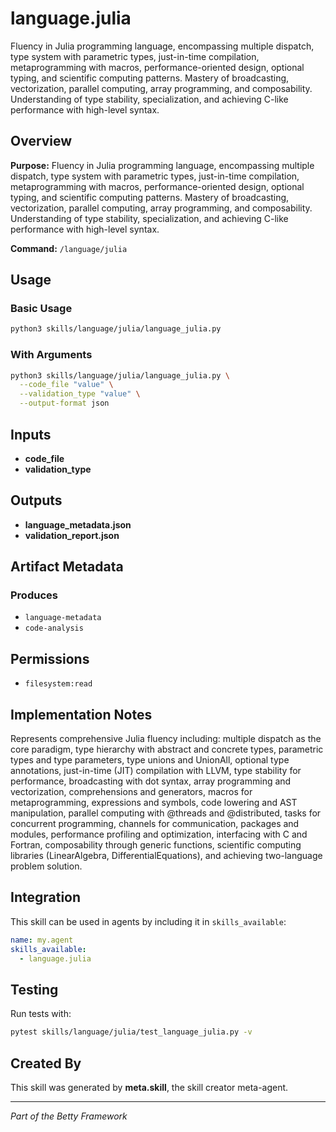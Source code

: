 # language.julia

Fluency in Julia programming language, encompassing multiple dispatch, type system with parametric types, just-in-time compilation, metaprogramming with macros, performance-oriented design, optional typing, and scientific computing patterns. Mastery of broadcasting, vectorization, parallel computing, array programming, and composability. Understanding of type stability, specialization, and achieving C-like performance with high-level syntax.

## Overview

**Purpose:** Fluency in Julia programming language, encompassing multiple dispatch, type system with parametric types, just-in-time compilation, metaprogramming with macros, performance-oriented design, optional typing, and scientific computing patterns. Mastery of broadcasting, vectorization, parallel computing, array programming, and composability. Understanding of type stability, specialization, and achieving C-like performance with high-level syntax.

**Command:** `/language/julia`

## Usage

### Basic Usage

```bash
python3 skills/language/julia/language_julia.py
```

### With Arguments

```bash
python3 skills/language/julia/language_julia.py \
  --code_file "value" \
  --validation_type "value" \
  --output-format json
```

## Inputs

- **code_file**
- **validation_type**

## Outputs

- **language_metadata.json**
- **validation_report.json**

## Artifact Metadata

### Produces

- `language-metadata`
- `code-analysis`

## Permissions

- `filesystem:read`

## Implementation Notes

Represents comprehensive Julia fluency including: multiple dispatch as the core paradigm, type hierarchy with abstract and concrete types, parametric types and type parameters, type unions and UnionAll, optional type annotations, just-in-time (JIT) compilation with LLVM, type stability for performance, broadcasting with dot syntax, array programming and vectorization, comprehensions and generators, macros for metaprogramming, expressions and symbols, code lowering and AST manipulation, parallel computing with @threads and @distributed, tasks for concurrent programming, channels for communication, packages and modules, performance profiling and optimization, interfacing with C and Fortran, composability through generic functions, scientific computing libraries (LinearAlgebra, DifferentialEquations), and achieving two-language problem solution.

## Integration

This skill can be used in agents by including it in `skills_available`:

```yaml
name: my.agent
skills_available:
  - language.julia
```

## Testing

Run tests with:

```bash
pytest skills/language/julia/test_language_julia.py -v
```

## Created By

This skill was generated by **meta.skill**, the skill creator meta-agent.

---

*Part of the Betty Framework*
